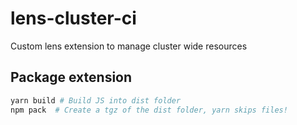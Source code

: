 # lens-cluster-ci

Custom lens extension to manage cluster wide resources

## Package extension

```sh
yarn build # Build JS into dist folder
npm pack  # Create a tgz of the dist folder, yarn skips files!
```

